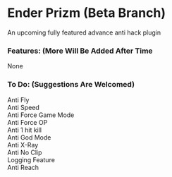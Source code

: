 # Ender Prizm (Beta Branch)
An upcoming fully featured advance anti hack plugin

### Features: (More Will Be Added After Time
None
### To Do: (Suggestions Are Welcomed)
Anti Fly</br>
Anti Speed</br>
Anti Force Game Mode</br>
Anti Force OP</br>
Anti 1 hit kill</br>
Anti God Mode</br>
Anti X-Ray</br>
Anti No Clip</br>
Logging Feature</br>
Anti Reach
